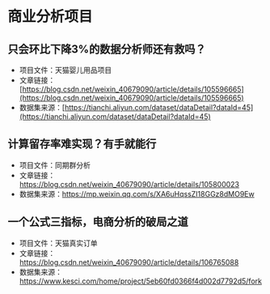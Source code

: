 # 商业分析项目

## 只会环比下降3%的数据分析师还有救吗？
- 项目文件：天猫婴儿用品项目
- 文章链接：[https://blog.csdn.net/weixin_40679090/article/details/105596665](https://blog.csdn.net/weixin_40679090/article/details/105596665)
- 数据集来源：[https://tianchi.aliyun.com/dataset/dataDetail?dataId=45](https://tianchi.aliyun.com/dataset/dataDetail?dataId=45)


## 计算留存率难实现？有手就能行
- 项目文件：同期群分析
- 文章链接：https://blog.csdn.net/weixin_40679090/article/details/105800023
- 数据集来源：https://mp.weixin.qq.com/s/XA6uHqssZI18GGz8dMO9Ew

## 一个公式三指标，电商分析的破局之道
- 项目文件：天猫真实订单
- 文章链接：https://blog.csdn.net/weixin_40679090/article/details/106765088
- 数据集来源：https://www.kesci.com/home/project/5eb60fd0366f4d002d7792d5/fork
